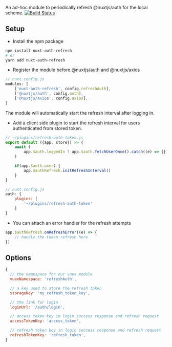 An ad-hoc module to periodically refresh @nuxtjs/auth for the local scheme.
[![Build Status](https://travis-ci.com/haosx86/nuxt-auth-refresh.svg?branch=master)](https://travis-ci.com/haosx86/nuxt-auth-refresh)

## Setup
- Install the npm package
```bash
npm install nuxt-auth-refresh
# or 
yarn add nuxt-auth-refresh
```
- Register the module before @nuxtjs/auth and @nuxtjs/axios
```js
// nuxt.config.js
modules: [
    ['nuxt-auth-refresh', config.refreshAuth],
    ['@nuxtjs/auth', config.auth],
    ['@nuxtjs/axios', config.axios],
]
```
The module will automatically start the refresh interval after logging in.

- Add a client side plugin to start the refresh interval for users authenticated from stored token.
```js
// ~/plugins/refresh-auth-token.js
export default ({app, store}) => {
    await (
        app.$auth.loggedIn ? app.$auth.fetchUserOnce().catch((e) => {}) : null
    )

    if(app.$auth.user) {
        app.$authRefresh.initRefreshInterval()
    }
}

// nuxt.config.js
auth: {
    plugins: [
        '~/plugins/refresh-auth-token'
    ]
}
```

- You can attach an error handler for the refresh attempts
```js
app.$authRefresh.onRefreshError((e) => {
    // handle the token refresh here
})
```

## Options

```js
{
  // the namespace for our vuex module
  vuexNamespace: 'refreshAuth',

  // a key used to store the refresh token
  storageKey: 'my_refresh_token_key',

  // the link for login
  loginUrl: '/auth/login',

  // access token key in login success response and refresh request
  accessTokenKey: 'access_token',

  // refresh token key in login success response and refresh request
  refreshTokenKey: 'refresh_token',
}
```
